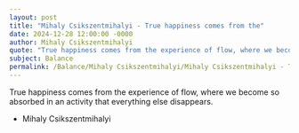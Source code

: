 ```yaml
---
layout: post
title: "Mihaly Csikszentmihalyi - True happiness comes from the"
date: 2024-12-28 12:00:00 -0000
author: Mihaly Csikszentmihalyi
quote: "True happiness comes from the experience of flow, where we become so absorbed in an activity that everything else disappears."
subject: Balance
permalink: /Balance/Mihaly Csikszentmihalyi/Mihaly Csikszentmihalyi - True happiness comes from the
---
```


True happiness comes from the experience of flow, where we become so absorbed in an activity that everything else disappears.

- Mihaly Csikszentmihalyi
